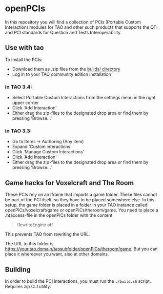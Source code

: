 # openPCIs

In this repository you will find a collection of PCIs (Portable Custom Interaction) modules for TAO and other such products that
supports the QTI and PCI standards for Question and Tests Interoperability.

## Use with tao
To install the PCIs:

- Download them as .zip files from the [builds/ directory](builds/)
- Log in to your TAO community edition installation

### in TAO 3.4:
- Select Portable Custom Interactions from the settings menu in the right upper corner
- Click 'Add Interaction'
- Either drag the zip-files to the designated drop area or find them by pressing 'Browse...'

### in TAO 3.3:
- Go to Items -> Authoring (Any item)
- Expand 'Custom interactions'
- Click 'Manage Custom Interactions'
- Click 'Add Interaction'
- Either drag the zip-files to the designated drop area or find them by pressing 'Browse...'

## Game hacks for Voxelcraft and The Room
These PCIs rely on an iframe that imports a game folder. These files cannot be part of the PCI itself, so they have to be placed somewhere else. In this setup, the game folder is placed in a folder in your TAO instance called openPICs/voxelcraft/game or openPICs/theroom/game. You need to place a .htaccess-file in the openPICs folder with the content

> RewriteEngine off

This prevents TAO from rewriting the URL.

The URL to this folder is https://your.tao.domain/taosubfolder/openPICs/theroom/game. But you can place it whereever you want, also at other domains.

## Building
In order to build the PCI interactions, you must run the `./build.sh` script. Requires zip CLI utility.
